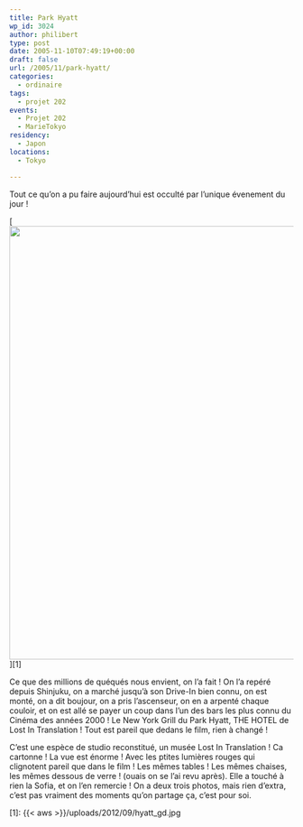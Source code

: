 ```yaml
---
title: Park Hyatt
wp_id: 3024
author: philibert
type: post
date: 2005-11-10T07:49:19+00:00
draft: false
url: /2005/11/park-hyatt/
categories:
  - ordinaire
tags:
  - projet 202
events:
  - Projet 202
  - MarieTokyo
residency:
  - Japon
locations:
  - Tokyo

---
```

Tout ce qu&rsquo;on a pu faire aujourd&rsquo;hui est occulté par l&rsquo;unique évenement du jour ! 

[<img src="{{< aws >}}/uploads/2012/09/hyatt_gd.jpg" alt="" title="hyatt_gd" width="1024" height="768" class="alignnone size-full wp-image-3025" srcset="{{< aws >}}/uploads/2012/09/hyatt_gd.jpg 1024w, {{< aws >}}/uploads/2012/09/hyatt_gd-300x225.jpg 300w, {{< aws >}}/uploads/2012/09/hyatt_gd-263x197.jpg 263w, {{< aws >}}/uploads/2012/09/hyatt_gd-650x487.jpg 650w" sizes="(max-width: 1024px) 100vw, 1024px" />][1]

Ce que des millions de quéqués nous envient, on l&rsquo;a fait ! On l&rsquo;a repéré depuis Shinjuku, on a marché jusqu&rsquo;à son Drive-In bien connu, on est monté, on a dit boujour, on a pris l&rsquo;ascenseur, on en a arpenté chaque couloir, et on est allé se payer un coup dans l&rsquo;un des bars les plus connu du Cinéma des années 2000 ! Le New York Grill du Park Hyatt, THE HOTEL de Lost In Translation ! Tout est pareil que dedans le film, rien à changé !

C&rsquo;est une espèce de studio reconstitué, un musée Lost In Translation ! Ca cartonne ! La vue est énorme ! Avec les ptites lumières rouges qui clignotent pareil que dans le film ! Les mêmes tables ! Les mêmes chaises, les mêmes dessous de verre ! (ouais on se l&rsquo;ai revu après). Elle a touché à rien la Sofia, et on l&rsquo;en remercie ! On a deux trois photos, mais rien d&rsquo;extra, c&rsquo;est pas vraiment des moments qu&rsquo;on partage ça, c&rsquo;est pour soi.

 [1]: {{< aws >}}/uploads/2012/09/hyatt_gd.jpg